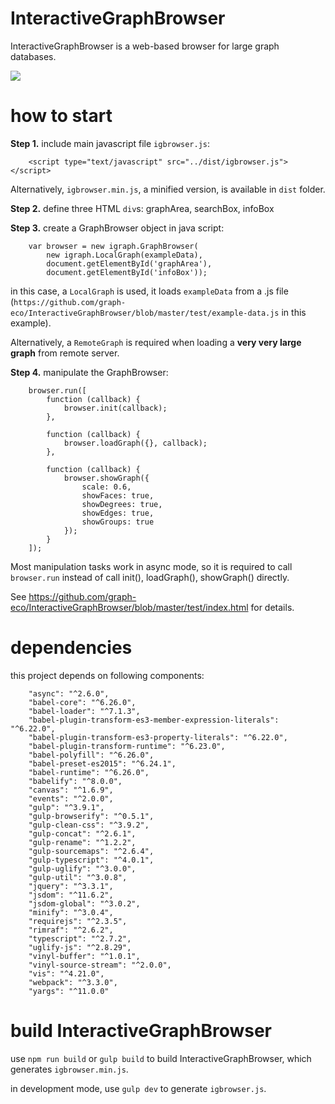 # InteractiveGraphBrowser
InteractiveGraphBrowser is a web-based browser for large graph databases.

<img src="https://github.com/graph-eco/InteractiveGraphBrowser/blob/master/screen.png?raw=true">

# how to start

__Step 1.__ include main javascript file `igbrowser.js`:

```
    <script type="text/javascript" src="../dist/igbrowser.js"></script>
```
Alternatively, `igbrowser.min.js`, a minified version, is available in `dist` folder.

__Step 2.__ define three HTML `div`s: graphArea, searchBox, infoBox
    
__Step 3.__ create a GraphBrowser object in java script:

```
    var browser = new igraph.GraphBrowser(
        new igraph.LocalGraph(exampleData),
        document.getElementById('graphArea'),
        document.getElementById('infoBox'));
```

in this case, a `LocalGraph` is used, it loads `exampleData` from a .js file (`https://github.com/graph-eco/InteractiveGraphBrowser/blob/master/test/example-data.js` in this example). 

Alternatively, a `RemoteGraph` is required when loading a __very very large graph__ from remote server.

__Step 4.__ manipulate the GraphBrowser:

```
    browser.run([
        function (callback) {
            browser.init(callback);
        },

        function (callback) {
            browser.loadGraph({}, callback);
        },

        function (callback) {
            browser.showGraph({
                scale: 0.6,
                showFaces: true,
                showDegrees: true,
                showEdges: true,
                showGroups: true
            });
        }
    ]);
```
Most manipulation tasks work in async mode, so it is required to call `browser.run` instead of call init(), loadGraph(), showGraph() directly.

See https://github.com/graph-eco/InteractiveGraphBrowser/blob/master/test/index.html for details.

# dependencies
this project depends on following components:
```
    "async": "^2.6.0",
    "babel-core": "^6.26.0",
    "babel-loader": "^7.1.3",
    "babel-plugin-transform-es3-member-expression-literals": "^6.22.0",
    "babel-plugin-transform-es3-property-literals": "^6.22.0",
    "babel-plugin-transform-runtime": "^6.23.0",
    "babel-polyfill": "^6.26.0",
    "babel-preset-es2015": "^6.24.1",
    "babel-runtime": "^6.26.0",
    "babelify": "^8.0.0",
    "canvas": "^1.6.9",
    "events": "^2.0.0",
    "gulp": "^3.9.1",
    "gulp-browserify": "^0.5.1",
    "gulp-clean-css": "^3.9.2",
    "gulp-concat": "^2.6.1",
    "gulp-rename": "^1.2.2",
    "gulp-sourcemaps": "^2.6.4",
    "gulp-typescript": "^4.0.1",
    "gulp-uglify": "^3.0.0",
    "gulp-util": "^3.0.8",
    "jquery": "^3.3.1",
    "jsdom": "^11.6.2",
    "jsdom-global": "^3.0.2",
    "minify": "^3.0.4",
    "requirejs": "^2.3.5",
    "rimraf": "^2.6.2",
    "typescript": "^2.7.2",
    "uglify-js": "^2.8.29",
    "vinyl-buffer": "^1.0.1",
    "vinyl-source-stream": "^2.0.0",
    "vis": "^4.21.0",
    "webpack": "^3.3.0",
    "yargs": "^11.0.0"
```

# build InteractiveGraphBrowser

use `npm run build` or `gulp build` to build InteractiveGraphBrowser, which generates `igbrowser.min.js`.

in development mode, use `gulp dev` to generate `igbrowser.js`.
